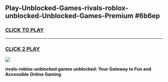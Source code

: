 
## Play-Unblocked-Games-rivals-roblox-unblocked-Unblocked-Games-Premium #6b6ep
<h3>
<a href="https://premium.freeplayer.one?title=rivals-roblox-unblocked&ref=12M">CLICK TO PLAY</a></h3>
<hr>

<h3>
<a href="https://premium.freeplayer.one?title=rivals-roblox-unblocked&ref=12M">CLICK 2 PLAY</a>
  
</h3>

<a href="https://premium.freeplayer.one?title=rivals-roblox-unblocked&ref=12M"><img src="https://clearcache.store/games.png"></a>


**rivals-roblox-unblocked games unblocked: Your Gateway to Fun and Accessible Online Gaming**
